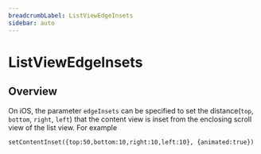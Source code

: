 ```yaml
---
breadcrumbLabel: ListViewEdgeInsets
sidebar: auto
---
```


# ListViewEdgeInsets

<ProxySummary/>

## Overview

On iOS, the parameter `edgeInsets` can be specified to set the distance(`top`, `bottom`,
`right`, `left`) that the content view is inset from the enclosing scroll view of the list view.
For example

    setContentInset({top:50,bottom:10,right:10,left:10}, {animated:true})

<ApiDocs/>
